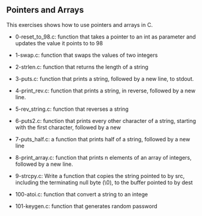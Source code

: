## Pointers and Arrays 
This exercises  shows how to use pointers and arrays in C. 

* 0-reset_to_98.c: function that takes a pointer to an int as parameter and updates the value it points to to 98

* 1-swap.c: function that swaps the values of two integers

* 2-strlen.c: function that returns the length of a string

* 3-puts.c: function that prints a string, followed by a new line, to stdout.

* 4-print_rev.c: function that prints a string, in reverse, followed by a new line.

* 5-rev_string.c: function that reverses a string

* 6-puts2.c: function that prints every other character of a string, starting with the first character, followed by a new

* 7-puts_half.c: a function that prints half of a string, followed by a new line

* 8-print_array.c: function that prints n elements of an array of integers, followed by a new line.

* 9-strcpy.c: Write a function that copies the string pointed to by src, including the terminating
  null byte (\0), to the buffer pointed to by dest

* 100-atoi.c: function that convert a string to an intege

* 101-keygen.c: function that generates random password 